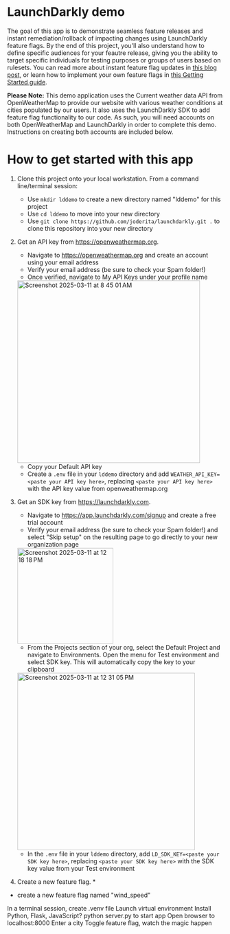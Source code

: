 # LaunchDarkly demo
The goal of this app is to demonstrate seamless feature releases and instant remediation/rollback of impacting changes using LaunchDarkly feature flags. By the end of this project, you'll also understand how to define specific audiences for your feautre release, giving you the ability to target specific individuals for testing purposes or groups of users based on rulesets. You can read more about instant feature flag updates in [this blog post](https://launchdarkly.com/blog/how-near-instant-feature-flag-updates-ensure-your-app/), or learn how to implement your own feature flags in [this Getting Started guide](https://app.launchdarkly.com/projects/default/get-started?env=test&selected-env=test).

**Please Note:** This demo application uses the Current weather data API from OpenWeatherMap to provide our website with various weather conditions at cities populated by our users. It also uses the LaunchDarkly SDK to add feature flag functionality to our code. As such, you will need accounts on both OpenWeatherMap and LaunchDarkly in order to complete this demo. Instructions on creating both accounts are included below. 

# How to get started with this app
1. Clone this project onto your local workstation. From a command line/terminal session:
   * Use `mkdir lddemo` to create a new directory named "lddemo" for this project
   * Use `cd lddemo` to move into your new directory
   * Use `git clone https://github.com/joderita/launchdarkly.git .` to clone this repository into your new directory
2. Get an API key from https://openweathermap.org.
   * Navigate to https://openweathermap.org and create an account using your email address
   * Verify your email address (be sure to check your Spam folder!)
   * Once verified, navigate to My API Keys under your profile name
    <img width="425" alt="Screenshot 2025-03-11 at 8 45 01 AM" src="https://github.com/user-attachments/assets/b1b95ac9-aa5e-4dba-bfee-a15d9150b702" />

   * Copy your Default API key
   * Create a `.env` file in your `lddemo` directory and add `WEATHER_API_KEY=<paste your API key here>`, replacing `<paste your API key here>` with the API key value from openweathermap.org
3. Get an SDK key from https://launchdarkly.com.
   * Navigate to https://app.launchdarkly.com/signup and create a free trial account
   * Verify your email address (be sure to check your Spam folder!) and select "Skip setup" on the resulting page to go directly to your new organization page
   <img width="223" alt="Screenshot 2025-03-11 at 12 18 18 PM" src="https://github.com/user-attachments/assets/167ebbd8-37b0-4f45-a87a-da18008303bd" />

   * From the Projects section of your org, select the Default Project and navigate to Environments. Open the menu for Test environment and select SDK key. This will automatically copy the key to your clipboard
   <img width="413" alt="Screenshot 2025-03-11 at 12 31 05 PM" src="https://github.com/user-attachments/assets/c99dbee1-b765-43ee-a771-a0604d5b7a6f" />

   * In the `.env` file in your `lddemo` directory, add `LD_SDK_KEY=<paste your SDK key here>`, replacing `<paste your SDK key here>` with the SDK key value from your Test environment
4. Create a new feature flag.
   * 


* create a new feature flag named "wind_speed"

In a terminal session, create .venv file
Launch virtual environment
Install Python, Flask, JavaScript?
python server.py to start app
Open browser to localhost:8000
Enter a city
Toggle feature flag, watch the magic happen

